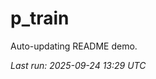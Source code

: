 # p_train

Auto-updating README demo.

<!--START_SECTION:status-->
_Last run: 2025-09-24 13:29 UTC_
<!--END_SECTION:status-->



































































































































































































































































































































































































































































































































































































































































































































































































































